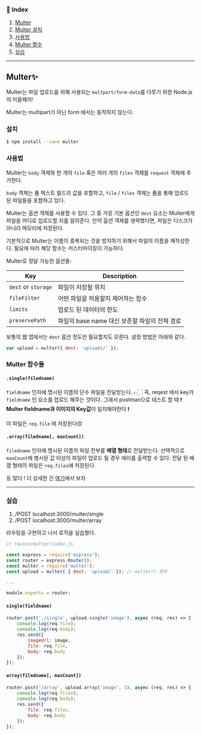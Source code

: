 ### 📌 Index

1. [Multer]()
2. [Multer 설치](#설치)
3. [사용법](#사용법)
4. [Multer 함수](#multer-함수들)
5. [실습](#실습)

---

## Multer✨

Multer는 파일 업로드를 위해 사용되는 `multpart/form-data`를 다루기 위한 Node.js의 미들웨어!

Multer는 multipart가 아닌 form 에서는 동작하지 않는다.

### 설치

```bash
$ npm install --save multer
```

### 사용법

Multer는 `body` 객체와 한 개의 `file` 혹은 여러 개의 `files` 객체를 `request` 객체에 추가한다.

`body` 객체는 폼 텍스트 필드의 값을 포함하고, `file` / `files` 객체는 폼을 통해 업로드 된 파일들을 포함하고 있다.

Multer는 옵션 객체를 사용할 수 있다. 그 중 가장 기본 옵션인 `dest` 요소는 Multer에게 파일을 어디로 업로드할 지를 알려준다. 만약 옵션 객체를 생략했다면, 파일은 디스크가 아니라 메모리에 저장된다.

기본적으로 Multer는 이름이 중복되는 것을 방지하기 위해서 파일의 이름을 재작성한다. 필요에 따라 해당 함수는 커스터마이징이 가능하다.

Multer로 정달 가능한 옵션들:

| Key                 | Description                                   |
| ------------------- | --------------------------------------------- |
| `dest` or `storage` | 파일이 저장될 위치                            |
| `fileFilter`        | 어떤 파일을 허용할지 제어하는 함수            |
| `limits`            | 업로드 된 데이터의 한도                       |
| `preservePath`      | 파일의 base name 대신 보존할 파일의 전체 경로 |

보통의 웹 앱에서는 `dest` 옵션 정도만 필요할지도 모른다. 설정 방법은 아래와 같다.

```javascript
var upload = multer({ dest: 'uploads/' });
```

### Multer 함수들

#### `.single(filedname)`

`fieldname` 인자에 명시된 이름의 단수 파일을 전달받는다. 👉🏻 즉, reqest 에서 key가 `fieldname` 인 요소를 업로드 해주는 것이다. 그래서 postman으로 테스트 할 때 ❗ **Multer fieldname과 이미지의 Key값**이 일치해야한다 ❗

이 파일은 `req.file` 에 저장된다😍

#### `.array(filedname[, maxCount])`

`filedname` 인자에 명시된 이름의 파일 전부를 **배열 형태**로 전달받는다. 선택적으로 `maxCount`에 병시된 값 이상의 파일이 업로드 될 경우 에러를 출력할 수 있다. 전달 된 배열 형태의 파일은 `req.files`에 저장된다.

등 많다 ! 더 상세한 건 [여기](https://github.com/expressjs/multer/blob/master/dic/README-ko.md)에서 보자

---

### 실습

1. /POST localhost:3000/multer/single
2. /POST localhost:3000/multer/array

라우팅을 구현하고 나서 로직을 실습했다.

```javascript
// routes/multer/index.js

const express = require('express');
const router = express.Router();
const multer = require('multer');
const upload = multer( { dest: 'upload/' }); // multer() 정의

...

module.exports = router;
```

#### `single(fieldname)`

```javascript
router.post('./single', upload.single('image'), async (req, res) => {
    console.log(req.file);
    console.log(req.body);
    res.send({
        imageUrl: image,
        file: req.file,
        body: req.body
    });
});
```

#### `array(filedname[, maxCount])`

```javascript
router.post('/array', upload.array('image', 3), async (req, res) => {
    console.log(req.files);
    console.log(req.body);
    res.send({
        file: req.files,
        body: req.body
    });
});
```



